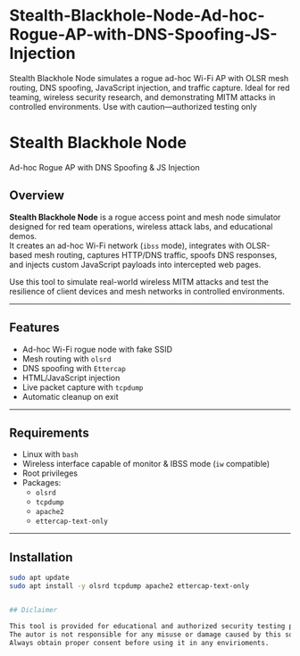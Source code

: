 # Stealth-Blackhole-Node-Ad-hoc-Rogue-AP-with-DNS-Spoofing-JS-Injection
Stealth Blackhole Node simulates a rogue ad-hoc Wi-Fi AP with OLSR mesh routing, DNS spoofing, JavaScript injection, and traffic capture. Ideal for red teaming, wireless security research, and demonstrating MITM attacks in controlled environments. Use with caution—authorized testing only
# Stealth Blackhole Node  
Ad-hoc Rogue AP with DNS Spoofing & JS Injection

## Overview

**Stealth Blackhole Node** is a rogue access point and mesh node simulator designed for red team operations, wireless attack labs, and educational demos.  
It creates an ad-hoc Wi-Fi network (`ibss` mode), integrates with OLSR-based mesh routing, captures HTTP/DNS traffic, spoofs DNS responses, and injects custom JavaScript payloads into intercepted web pages.

Use this tool to simulate real-world wireless MITM attacks and test the resilience of client devices and mesh networks in controlled environments.

---

## Features

- Ad-hoc Wi-Fi rogue node with fake SSID
- Mesh routing with `olsrd`
- DNS spoofing with `Ettercap`
- HTML/JavaScript injection
- Live packet capture with `tcpdump`
- Automatic cleanup on exit

---

## Requirements

- Linux with `bash`
- Wireless interface capable of monitor & IBSS mode (`iw` compatible)
- Root privileges
- Packages:
  - `olsrd`
  - `tcpdump`
  - `apache2`
  - `ettercap-text-only`

---

## Installation

```bash
sudo apt update
sudo apt install -y olsrd tcpdump apache2 ettercap-text-only


## Diclaimer

This tool is provided for educational and authorized security testing purpose only.
The autor is not responsible for any misuse or damage caused by this software.
Always obtain proper consent before using it in any envirioments.

